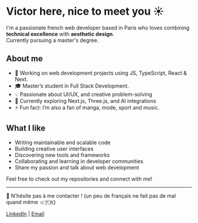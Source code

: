 # Victor here, nice to meet you ☀️

I'm a passionate french web developer based in Paris who loves combining **technical excellence** with **aesthetic design**.  
Currently pursuing a master's degree.

## About me
- 🔭 Working on web development projects using JS, TypeScript, React & Next.
- 🎓 Master’s student in Full Stack Development.
- 💡 Passionate about UI/UX, and creative problem-solving
- 🌱 Currently exploring Next.js, Three.js, and AI integrations  
- ⚡ Fun fact: I’m also a fan of manga, mode, sport and music.

## What I like
- Writing maintainable and scalable code  
- Building creative user interfaces  
- Discovering new tools and frameworks  
- Collaborating and learning in developer communities
- Share my passion and talk about web development

Feel free to check out my repositories and connect with me!

---

🦖 N'hésite pas à me contacter ! (un peu de français ne fait pas de mal quand même ☺️🇫🇷)

[LinkedIn](https://www.linkedin.com/in/victor-lemercier) | [Email](mailto:victorlemercier.dev@gmail.com)
